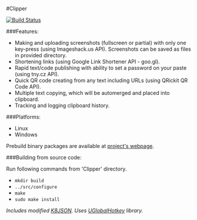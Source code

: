 #Clipper

[![Build Status](https://travis-ci.org/falceeffect/Clipper.png?branch=master)](https://travis-ci.org/falceeffect/Clipper)

###Features:

* Making and uploading screenshots (fullscreen or partial) with only one key-press (using Imageshack.us API).
   Screenshots can be saved as files in provided directory.
* Shortening links (using Google Link Shortener API - goo.gl).
* Rapid text/code publishing with ability to set a password on your paste (using tny.cz API).
* Quick QR code creating from any text including URLs (using QRickit QR Code API).
* Multiple text copying, which will be automerged and placed into clipboard.
* Tracking and logging clipboard history.

###Platforms:

* Linux
* Windows

Prebuild binary packages are available at [project's webpage](http://clipperapp.tk).

###Building from source code:

Run following commands from 'Clipper' directory.

* `mkdir build`
* `../src/configure`
* `make`
* `sudo make install`

*Includes modified [K8JSON](https://gitorious.org/k8jsonqt).*
*Uses [UGlobalHotkey](https://github.com/falceeffect/UGlobalHotkey) library.*